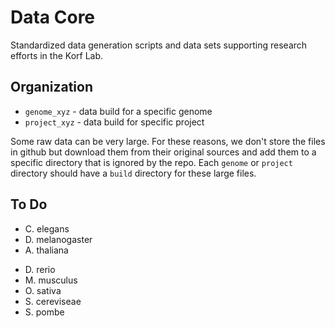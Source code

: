 Data Core
=========

Standardized data generation scripts and data sets supporting research efforts
in the Korf Lab.

## Organization ##

+ `genome_xyz` - data build for a specific genome
+ `project_xyz` - data build for specific project

Some raw data can be very large. For these reasons, we don't store the files in
github but download them from their original sources and add them to a specific
directory that is ignored by the repo. Each `genome` or `project` directory
should have a `build` directory for these large files.

## To Do ##

+ C. elegans
+ D. melanogaster
+ A. thaliana
- D. rerio
- M. musculus
- O. sativa
- S. cereviseae
- S. pombe
